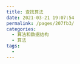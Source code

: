 ```yaml
---
title: 查找算法
date: 2021-03-21 19:07:54
permalink: /pages/207fb3/
categories:
  - 算法和数据结构
  - 算法
tags:
  - 
---
```

